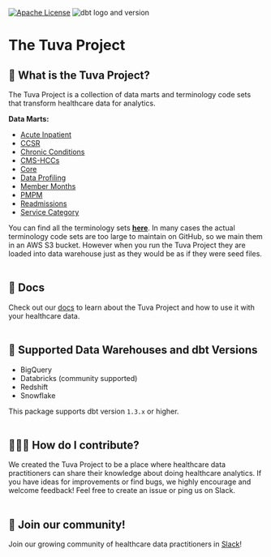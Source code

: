 [![Apache License](https://img.shields.io/badge/License-Apache%202.0-blue.svg)](https://opensource.org/licenses/Apache-2.0) ![dbt logo and version](https://img.shields.io/static/v1?logo=dbt&label=dbt-version&message=1.2.x&color=orange)
# The Tuva Project 

## 🧰  What is the Tuva Project?
The Tuva Project is a collection of data marts and terminology code sets that transform healthcare data for analytics.

**Data Marts:**
- [Acute Inpatient](models/acute_inpatient)
- [CCSR](models/ccsr)
- [Chronic Conditions](models/chronic_conditions)
- [CMS-HCCs](models/cms_hcc)
- [Core](models/core)
- [Data Profiling](models/data_profiling)
- [Member Months](models/member_months)
- [PMPM](models/pmpm)
- [Readmissions](models/readmissions)
- [Service Category](models/service_category)

You can find all the terminology sets **[here](seeds/terminology)**.  In many cases the actual terminology code sets are too large to maintain on GitHub, so we main them in an AWS S3 bucket.  However when you run the Tuva Project they are loaded into data warehouse just as they would be as if they were seed files.
<br/><br/>

## 🔗  Docs
Check out our [docs](https://thetuvaproject.com/) to learn about the Tuva Project and how to use it with your healthcare data.
<br/><br/>

## 🔌  Supported Data Warehouses and dbt Versions
- BigQuery
- Databricks (community supported)
- Redshift
- Snowflake


This package supports dbt version `1.3.x` or higher.
<br/><br/>

## 🙋🏻‍♀️ How do I contribute?
We created the Tuva Project to be a place where healthcare data practitioners can share their knowledge about doing healthcare analytics.  If you have ideas for improvements or find bugs, we highly encourage and welcome feedback! Feel free to create an issue or ping us on Slack.
<br/><br/>

## 🤝 Join our community!
Join our growing community of healthcare data practitioners in [Slack](https://join.slack.com/t/thetuvaproject/shared_invite/zt-16iz61187-G522Mc2WGA2mHF57e0il0Q)!
